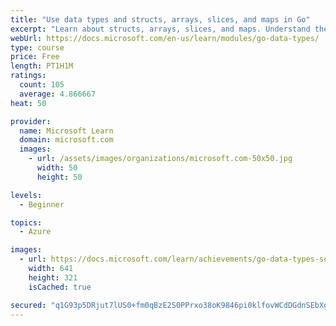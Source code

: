 ```yaml
---
title: "Use data types and structs, arrays, slices, and maps in Go"
excerpt: "Learn about structs, arrays, slices, and maps. Understand the difference between them and when to use one type over the other."
webUrl: https://docs.microsoft.com/en-us/learn/modules/go-data-types/
type: course
price: Free
length: PT1H1M
ratings:
  count: 105
  average: 4.866667
heat: 50

provider:
  name: Microsoft Learn
  domain: microsoft.com
  images:
    - url: /assets/images/organizations/microsoft.com-50x50.jpg
      width: 50
      height: 50

levels:
  - Beginner

topics:
  - Azure

images:
  - url: https://docs.microsoft.com/learn/achievements/go-data-types-social.png
    width: 641
    height: 321
    isCached: true

secured: "q1G93p5DRjut7lUS0+fm0qBzE2S0PPrxo38oK9846pi0klfovWCdDGdnSEbXgU8T3JplFddUaj7W2rkG+d2oL3q+000SV1h9wKJS2b1GEmSF52cZaakJXbWYLdfOc6L/naT1d8t+rj77L7OVpIwrFcEvEOE8fJegmP1yBnQZ3Cu9O8pV2vr+JswvLxZlneP24+HxQn4LdemFMIh0g92cBIdD8WqysC74iZ6h+uf5mrva+1EO/4phIKeZOoMWIAX2g/+Da5D44C3HsxrUJlCc9oaPqqceS4Fyi2rd2248sHn4ziBPx0nLalQAM+v6Q2LYOY5khWipoHYCnAJBo3asUdLc8HwXFXy0snxgrG1v0XMQnxNW6OfhfflHd9QHHtiU2KvHfX1Uk5J2MaYycBcf5mb/1TxgW/V5Y+wUpJ+jX5I=;llGmz0xHFhhvpqkvBO61sQ=="
---
```


